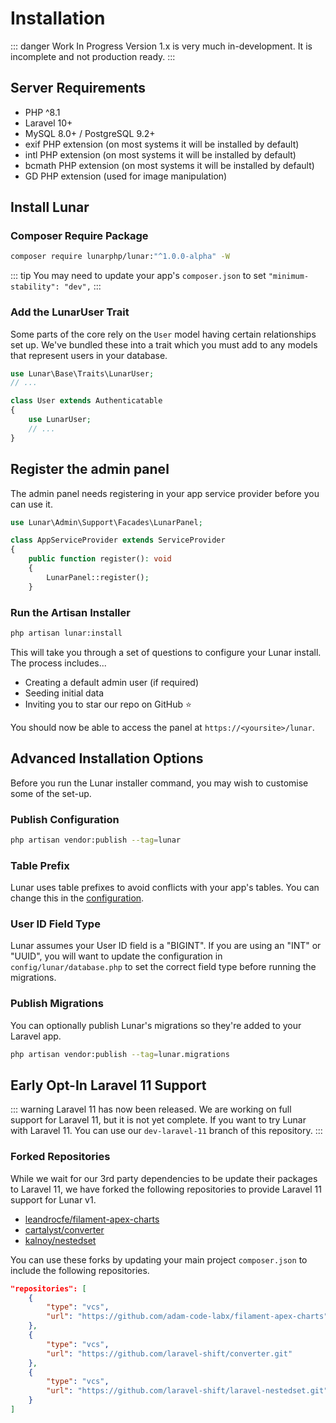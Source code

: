 # Installation

::: danger Work In Progress
Version 1.x is very much in-development. It is incomplete and not production ready.
:::

## Server Requirements

- PHP ^8.1
- Laravel 10+
- MySQL 8.0+ / PostgreSQL 9.2+
- exif PHP extension (on most systems it will be installed by default)
- intl PHP extension (on most systems it will be installed by default)
- bcmath PHP extension (on most systems it will be installed by default)
- GD PHP extension (used for image manipulation)

## Install Lunar

### Composer Require Package

```sh
composer require lunarphp/lunar:"^1.0.0-alpha" -W
```

::: tip
You may need to update your app's `composer.json` to set `"minimum-stability": "dev",`
:::

### Add the LunarUser Trait

Some parts of the core rely on the `User` model having certain relationships set up. We've bundled these into a trait which you must add to any models that represent users in your database.

```php
use Lunar\Base\Traits\LunarUser;
// ...

class User extends Authenticatable
{
    use LunarUser;
    // ...
}
```

## Register the admin panel

The admin panel needs registering in your app service provider before you can use it.

```php
use Lunar\Admin\Support\Facades\LunarPanel;

class AppServiceProvider extends ServiceProvider
{
    public function register(): void
    {
        LunarPanel::register();
    }
```

### Run the Artisan Installer

```sh
php artisan lunar:install
```

This will take you through a set of questions to configure your Lunar install. The process includes...

- Creating a default admin user (if required)
- Seeding initial data
- Inviting you to star our repo on GitHub ⭐

You should now be able to access the panel at `https://<yoursite>/lunar`.

## Advanced Installation Options

Before you run the Lunar installer command, you may wish to customise some of the set-up.

### Publish Configuration

```sh
php artisan vendor:publish --tag=lunar
```

### Table Prefix

Lunar uses table prefixes to avoid conflicts with your app's tables. You can change this in the [configuration](/core/configuration.html).

### User ID Field Type

Lunar assumes your User ID field is a "BIGINT". If you are using an "INT" or "UUID", you will want to update the configuration in `config/lunar/database.php` to set the correct field type before running the migrations.

### Publish Migrations

You can optionally publish Lunar's migrations so they're added to your Laravel app.

```sh
php artisan vendor:publish --tag=lunar.migrations
```

## Early Opt-In Laravel 11 Support

::: warning
Laravel 11 has now been released. We are working on full support for Laravel 11, but it is not yet complete. If you want to try Lunar with Laravel 11. 
You can use our `dev-laravel-11` branch of this repository.
:::

### Forked Repositories
While we wait for our 3rd party dependencies to be update their packages to Laravel 11, we have forked the following repositories to provide Laravel 11 support for Lunar v1.

- [leandrocfe/filament-apex-charts](https://github.com/adam-code-labx/filament-apex-charts)
- [cartalyst/converter](https://github.com/laravel-shift/converter.git)
- [kalnoy/nestedset](https://github.com/laravel-shift/laravel-nestedset.git)

You can use these forks by updating your main project `composer.json` to include the following repositories.

```json
"repositories": [
    {
        "type": "vcs",
        "url": "https://github.com/adam-code-labx/filament-apex-charts"
    },
    {
        "type": "vcs",
        "url": "https://github.com/laravel-shift/converter.git"
    },
    {
        "type": "vcs",
        "url": "https://github.com/laravel-shift/laravel-nestedset.git"
    }
]
```
